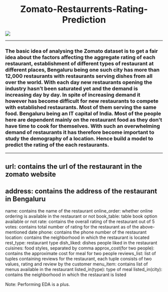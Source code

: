 <h1 align='center'>Zomato-Restaurrents-Rating-Prediction</h1>
<img src="https://mir-s3-cdn-cf.behance.net/project_modules/fs/388eca72914835.5bf79177986e4.jpg">

---
### The basic idea of analysing the Zomato dataset is to get a fair idea about the factors affecting the aggregate rating of each restaurant, establishment of different types of restaurant at different places, Bengaluru being one such city has more than 12,000 restaurants with restaurants serving dishes from all over the world. With each day new restaurants opening the industry hasn’t been saturated yet and the demand is increasing day by day. In spite of increasing demand it however has become difficult for new restaurants to compete with established restaurants. Most of them serving the same food. Bengaluru being an IT capital of India. Most of the people here are dependent mainly on the restaurant food as they don't have time to cook for themselves. With such an overwhelming demand of restaurants it has therefore become important to study the demography of a location. Hence build a model to predict the rating of the each restaurants.
---
## **url:** contains the url of the restaurant in the zomato website
## **address:** contains the address of the restaurant in Bengaluru
name: contains the name of the restaurant
online_order: whether online ordering is available in the restaurant or not
book_table: table book option available or not
rate: contains the overall rating of the restaurant out of 5
votes: contains total number of rating for the restaurant as of the above-mentioned date
phone: contains the phone number of the restaurant
location: contains the neighborhood in which the restaurant is located
rest_type: restaurant type
dish_liked: dishes people liked in the restaurant
cuisines: food styles, separated by comma
approx_cost(for two people): contains the approximate cost for meal for two people
reviews_list: list of tuples containing reviews for the restaurant, each tuple consists of two values, rating and review by the customer
menu_item: contains list of menus available in the restaurant
listed_in(type): type of meal
listed_in(city): contains the neighborhood in which the restaurant is listed





Note: Performing EDA is a plus.
